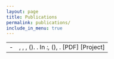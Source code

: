```yaml
---
layout: page
title: Publications
permalink: publications/
include_in_menu: true
---
```


<!-- See https://github.com/pcooksey/bibtex-js/wiki for formatting -->

<script type="text/javascript" src="/js/bibtex_js.min.js"></script>

<bibtex src="/assets/publications/publications.bib"></bibtex>

<div class="bibtex_structure">
<div class="group year" extra="DESC number">
  <div class="templates"></div>
</div>
</div>

<div class="bibtex_template">
<table>
<td style="vertical-align:top;">
-</td><td>
<!-- Line below should be on single line to prevent additional whitespaces -->
<span class="author" max="5"><span class="von"></span> <span class="last"></span><span class="junior">, </span><span class="first_initial">, </span></span><span class="if year">, (<span class="year"></span>)</span>. <span class="title"></span>. <span class="if journal"><i><span class="journal"></span></i></span><span class="if booktitle">In <i><span class="booktitle"></span></i></span><span class="if eprint"><i><span class="if archivePrefix"><span class="archiveprefix"></span>:</span><span class="eprint"></span></i></span><span class="if volume"><i>, <span class="volume"></span></i></span><span class="if number">(<span class="number"></span>)</span><span class="if pages">, <span class="pages"></span></span><span class="if journal || booktitle || eprint">.</span><span class="if pdf_url"> [<a class="pdf_url">PDF</a>]</span><span class="if project_url"> [<a class="project_url">Project</a>]</span>
    </td>
    </table>
</div>

<div id="bibtex_display"></div>